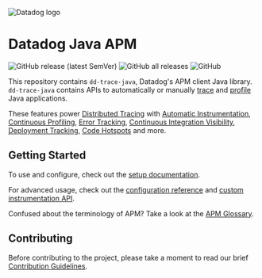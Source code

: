 ![Datadog logo](https://imgix.datadoghq.com/img/about/presskit/logo-h/dd_horizontal_white.png)

# Datadog Java APM

![GitHub release (latest SemVer)](https://img.shields.io/github/v/release/datadog/dd-trace-java)
![GitHub all releases](https://img.shields.io/github/downloads/datadog/dd-trace-java/total)
![GitHub](https://img.shields.io/github/license/datadog/dd-trace-java)


This repository contains `dd-trace-java`, Datadog's APM client Java library.
`dd-trace-java` contains APIs to automatically or manually [trace](https://docs.datadoghq.com/tracing/visualization/#trace) and [profile](https://docs.datadoghq.com/tracing/profiler/) Java applications.

These features power [Distributed Tracing](https://docs.datadoghq.com/tracing/) with [Automatic Instrumentation](https://docs.datadoghq.com/tracing/trace_collection/compatibility/java/#integrations),
 [Continuous Profiling](https://docs.datadoghq.com/tracing/profiler/),
 [Error Tracking](https://docs.datadoghq.com/tracing/error_tracking/),
 [Continuous Integration Visibility](https://docs.datadoghq.com/continuous_integration/),
 [Deployment Tracking](https://docs.datadoghq.com/tracing/deployment_tracking/),
 [Code Hotspots](https://docs.datadoghq.com/tracing/profiler/connect_traces_and_profiles/) and more.

## Getting Started

To use and configure, check out the [setup documentation][setup docs].

For advanced usage, check out the [configuration reference][configuration reference] and [custom instrumentation API][api docs].

Confused about the terminology of APM?
Take a look at the [APM Glossary][visualization docs].

[setup docs]: https://docs.datadoghq.com/tracing/languages/java
[configuration reference]: https://docs.datadoghq.com/tracing/trace_collection/library_config/java
[api docs]: https://docs.datadoghq.com/tracing/trace_collection/custom_instrumentation/java/
[visualization docs]: https://docs.datadoghq.com/tracing/visualization/

## Contributing

Before contributing to the project, please take a moment to read our brief [Contribution Guidelines](CONTRIBUTING.md).
